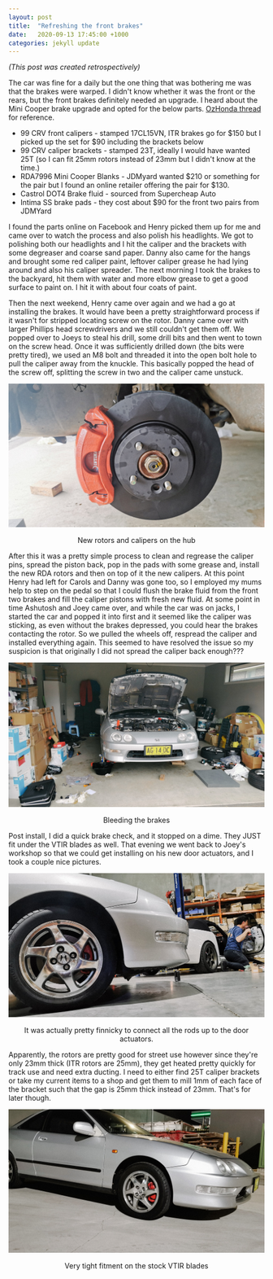 ```yaml
---
layout: post
title:  "Refreshing the front brakes"
date:   2020-09-13 17:45:00 +1000
categories: jekyll update
---
```


*(This post was created retrospectively)*

The car was fine for a daily but the one thing that was bothering me was that the brakes were warped. I didn't know whether it was the front or the rears, but the front brakes definitely needed an upgrade. I heard about the Mini Cooper brake upgrade and opted for the below parts. [OzHonda thread](http://www.ozhonda.com/forum/archive/index.php/t-172121.html) for reference.

* 99 CRV front calipers - stamped 17CL15VN, ITR brakes go for $150 but I picked up the set for $90 including the brackets below
* 99 CRV caliper brackets - stamped 23T, ideally I would have wanted 25T (so I can fit 25mm rotors instead of 23mm but I didn't know at the time.)
* RDA7996 Mini Cooper Blanks - JDMyard wanted $210 or something for the pair but I found an online retailer offering the pair for $130. 
* Castrol DOT4 Brake fluid - sourced from Supercheap Auto
* Intima SS brake pads - they cost about $90 for the front two pairs from JDMYard 

I found the parts online on Facebook and Henry picked them up for me and came over to watch the process and also polish his headlights. We got to polishing both our headlights and I hit the caliper and the brackets with some degreaser and coarse sand paper. Danny also came for the hangs and brought some red caliper paint, leftover caliper grease he had lying around and also his caliper spreader. The next morning I took the brakes to the backyard, hit them with water and more elbow grease to get a good surface to paint on. I hit it with about four coats of paint.

Then the next weekend, Henry came over again and we had a go at installing the brakes. It would have been a pretty straightforward process if it wasn't for stripped locating screw on the rotor. Danny came over with larger Phillips head screwdrivers and we still couldn't get them off. We popped over to Joeys to steal his drill, some drill bits and then went to town on the screw head. Once it was sufficiently drilled down (the bits were pretty tired), we used an M8 bolt and threaded it into the open bolt hole to pull the caliper away from the knuckle. This basically popped the head of the screw off, splitting the screw in two and the caliper came unstuck. 

![](/images/brakes_1.jpg)<center>
New rotors and calipers on the hub
</center> 

After this it was a pretty simple process to clean and regrease the caliper pins, spread the piston back, pop in the pads with some grease and, install the new RDA rotors and then on top of it the new calipers. At this point Henry had left for Carols and Danny was gone too, so I employed my mums help to step on the pedal so that I could flush the brake fluid from the front two brakes and fill the caliper pistons with fresh new fluid. At some point in time Ashutosh and Joey came over, and while the car was on jacks, I started the car and popped it into first and it seemed like the caliper was sticking, as even without the brakes depressed, you could hear the brakes contacting the rotor. So we pulled the wheels off, respread the caliper and installed everything again. This seemed to have resolved the issue so my suspicion is that originally I did not spread the caliper back enough???

![](/images/brakes_2.jpg)<center>
Bleeding the brakes
</center>

Post install, I did a quick brake check, and it stopped on a dime. They JUST fit under the VTIR blades as well. That evening we went back to Joey's workshop so that we could get installing on his new door actuators, and I took a couple nice pictures.

![](/images/brakes_3.jpg)<center>
It was actually pretty finnicky to connect all the rods up to the door actuators.
</center>

Apparently, the rotors are pretty good for street use however since they're only 23mm thick (ITR rotors are 25mm), they get heated pretty quickly for track use and need extra ducting. I need to either find 25T caliper brackets or take my current items to a shop and get them to mill 1mm of each face of the bracket such that the gap is 25mm thick instead of 23mm. That's for later though.

![](/images/brakes_4.jpg)<center>
Very tight fitment on the stock VTIR blades
</center>
